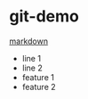 # git-demo
[markdown](https://github.com/adam-p/markdown-here/wiki/Markdown-Cheatsheet)
- line 1
- line 2
- feature 1
- feature 2
